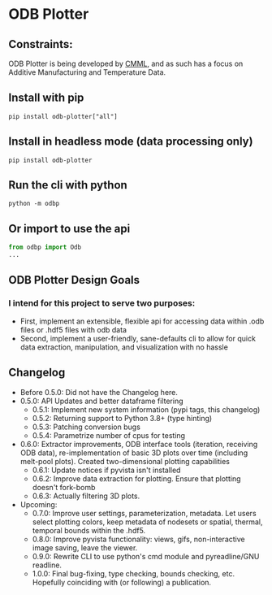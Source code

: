 # ODB Plotter

## Constraints:
ODB Plotter is being developed by [CMML](https://www.cmml.me.msstate.edu), and as such has a focus on Additive Manufacturing and Temperature Data.

## Install with pip
```shell
pip install odb-plotter["all"]
```

## Install in headless mode (data processing only)
```shell
pip install odb-plotter
```

## Run the cli with python
```shell
python -m odbp
```

## Or import to use the api
```python
from odbp import Odb
...
```

## ODB Plotter Design Goals

### I intend for this project to serve two purposes:
- First, implement an extensible, flexible api for accessing data within .odb files or .hdf5 files with odb data
- Second, implement a user-friendly, sane-defaults cli to allow for quick data extraction, manipulation, and visualization with no hassle

## Changelog
* Before 0.5.0: Did not have the Changelog here.
* 0.5.0: API Updates and better dataframe filtering
    * 0.5.1: Implement new system information (pypi tags, this changelog)
    * 0.5.2: Returning support to Python 3.8+ (type hinting)
    * 0.5.3: Patching conversion bugs
    * 0.5.4: Parametrize number of cpus for testing
* 0.6.0: Extractor improvements, ODB interface tools (iteration, receiving ODB data), re-implementation of basic 3D plots over time (including melt-pool plots). Created two-dimensional plotting capabilities
    * 0.6.1: Update notices if pyvista isn't installed
    * 0.6.2: Improve data extraction for plotting. Ensure that plotting doesn't fork-bomb
    * 0.6.3: Actually filtering 3D plots.
* Upcoming:
    * 0.7.0: Improve user settings, parameterization, metadata. Let users select plotting colors, keep metadata of nodesets or spatial, thermal, temporal bounds within the .hdf5.
    * 0.8.0: Improve pyvista functionality: views, gifs, non-interactive image saving, leave the viewer.
    * 0.9.0: Rewrite CLI to use python's cmd module and pyreadline/GNU readline.
    * 1.0.0: Final bug-fixing, type checking, bounds checking, etc. Hopefully coinciding with (or following) a publication.
